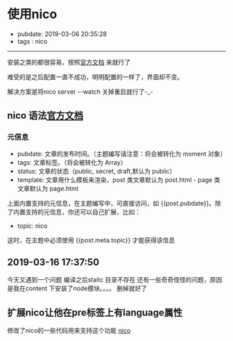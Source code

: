 # 使用nico

- pubdate: 2019-03-06 20:35:28
- tags : nico

------

安装之类的都很容易，按照[官方文档](http://lab.lepture.com/nico/) 来就行了

难受的是之后配置一直不成功，明明配置的一样了，界面却不变。

解决方案是将nico server --watch 关掉重启就行了-_-

## nico 语法[官方文档](https://lab.lepture.com/nico/zh/syntax)

### 元信息

- pubdate: 文章的发布时间。（主题编写请注意：将会被转化为 moment 对象）
- tags: 文章标签。（将会被转化为 Array）
- status: 文章的状态（public, secret, draft,默认为 public）
- template: 文章用什么模板来渲染，post 类文章默认为 post.html  - page 类文章默认为 page.html

上面内置支持的元信息，在主题编写中，可直接访问，如 {{post.pubdate}}。除了内置支持的元信息，你还可以自己扩展，比如：

- topic: nico

这时，在主题中必须使用 {{post.meta.topic}} 才能获得该信息

## 2019-03-16 17:37:50

今天又遇到一个问题 编译之后staitc 目录不存在
还有一些奇奇怪怪的问题，原因是我在content 下安装了node模块。。。。
删掉就好了

## 扩展nico让他在pre标签上有language属性

修改了nico的一些代码用来支持这个功能 [nico](https://github.com/2234839/nico/commit/4c74b69f174b47556f748d345d77972b5e6c3184)
